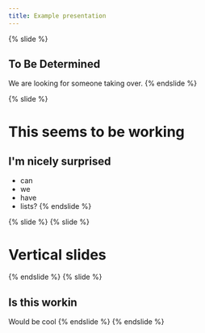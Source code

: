 ```yaml
---
title: Example presentation
---
```



{% slide %}
## To Be Determined
We are looking for someone taking over.
{% endslide %}

{% slide %}
# This seems to be working
## I'm nicely surprised
* can
* we
* have
* lists?
{% endslide %}


{% slide %}
{% slide %}
# Vertical slides
{% endslide %}
{% slide %}
## Is this workin
Would be cool
{% endslide %}
{% endslide %}
